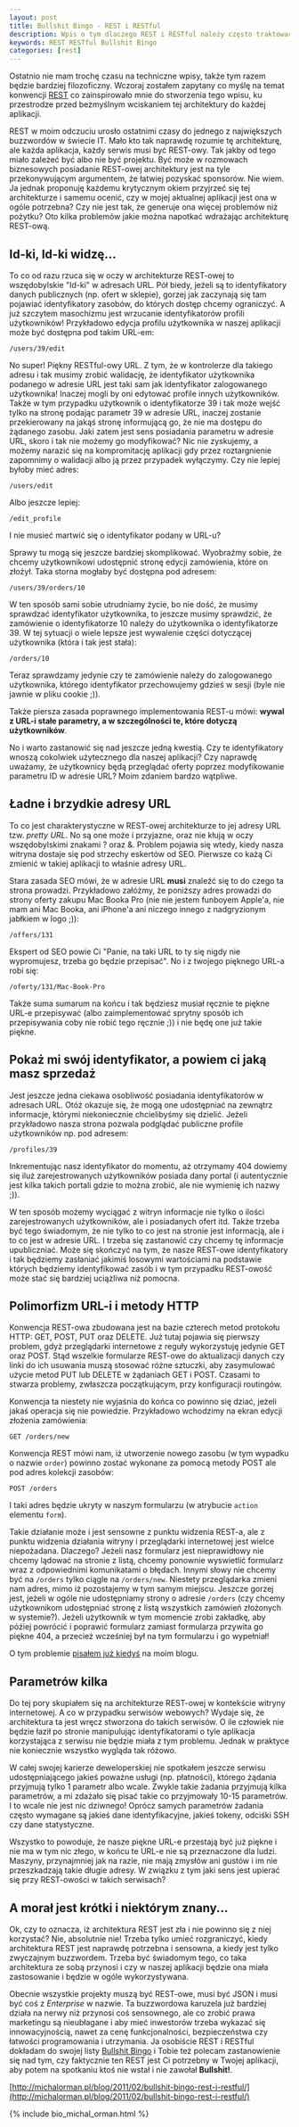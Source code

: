 ```yaml
---
layout: post
title: Bullshit Bingo - REST i RESTful
description: Wpis o tym dlaczego REST i RESTful należy często traktować w kategorii buzzwordu niż czegoś co nasza aplikacja ma wspierać.
keywords: REST RESTful Bullshit Bingo
categories: [rest]
---
```

Ostatnio nie mam trochę czasu na techniczne wpisy, także tym razem będzie bardziej filozoficzny. Wczoraj zostałem zapytany co myślę
na temat konwencji [REST](http://en.wikipedia.org/wiki/Representational_State_Transfer) co zainspirowało mnie do stworzenia tego wpisu,
ku przestrodze przed bezmyślnym wciskaniem tej architektury do każdej aplikacji. 

REST w moim odczuciu urosło ostatnimi czasy do jednego
z największych buzzwordów w świecie IT. Mało kto tak naprawdę rozumie tę architekturę, ale każda aplikacja, każdy serwis musi być
REST-owy. Tak jakby od tego miało zależeć być albo nie być projektu. Być może w rozmowach biznesowych posiadanie REST-owej architektury
jest na tyle przekonywującym argumentem, że łatwiej pozyskać sponsorów. Nie wiem. Ja jednak proponuję każdemu krytycznym okiem
przyjrzeć się tej architekturze i samemu ocenić, czy w mojej aktualnej aplikacji jest ona w ogóle potrzebna? Czy nie jest tak, że
generuje ona więcej problemów niż pożytku? Oto kilka problemów jakie można napotkać wdrażając architekturę REST-ową.

## Id-ki, Id-ki widzę...

To co od razu rzuca się w oczy w architekturze REST-owej to wszędobylskie "Id-ki" w adresach URL. Pół biedy, jeżeli są to identyfikatory
danych publicznych (np. ofert w sklepie), gorzej jak zaczynają się tam pojawiać identyfikatory zasobów, do których dostęp chcemy ograniczyć.
A już szczytem masochizmu jest wrzucanie identyfikatorów profili użytkowników! Przykładowo edycja profilu użytkownika w naszej aplikacji
może być dostępna pod takim URL-em:

	/users/39/edit

No super! Piękny RESTful-owy URL. Z tym, że w kontrolerze dla takiego adresu i tak musimy zrobić walidację, że identyfikator użytkownika
podanego w adresie URL jest taki sam jak identyfikator zalogowanego użytkownika! Inaczej mogli by oni edytować profile innych użytkowników.
Także w tym przypadku użytkownik o identyfikatorze 39 i tak może wejść tylko na stronę podając parametr 39 w adresie URL, inaczej zostanie
przekierowany na jakąś stronę informującą go, że nie ma dostępu do żądanego zasobu. Jaki zatem jest sens posiadania parametru w adresie
URL, skoro i tak nie możemy go modyfikować? Nic nie zyskujemy, a możemy narazić się na kompromitację aplikacji gdy przez roztargnienie
zapomnimy o walidacji albo ją przez przypadek wyłączymy. Czy nie lepiej byłoby mieć adres:

	/users/edit

Albo jeszcze lepiej:

	/edit_profile

I nie musieć martwić się o identyfikator podany w URL-u?

Sprawy tu mogą się jeszcze bardziej skomplikować. Wyobraźmy sobie, że chcemy użytkownikowi udostępnić stronę edycji zamówienia, które
on złożył. Taka storna mogłaby być dostępna pod adresem:

	/users/39/orders/10

W ten sposób sami sobie utrudniamy życie, bo nie dość, że musimy sprawdzać identyfikator użytkownika, to jeszcze musimy sprawdzić, że
zamówienie o identyfikatorze 10 należy do użytkownika o identyfikatorze 39. W tej sytuacji o wiele lepsze jest wywalenie części dotyczącej
użytkownika (która i tak jest stała):

	/orders/10

Teraz sprawdzamy jedynie czy te zamówienie należy do zalogowanego użytkownika, którego identyfikator przechowujemy gdzieś w sesji
(byle nie jawnie w pliku cookie ;)).

Także piersza zasada poprawnego implementowania REST-u mówi: **wywal z URL-i stałe parametry, a w szczególności te, które dotyczą
użytkowników**.

No i warto zastanowić się nad jeszcze jedną kwestią. Czy te identyfikatory wnoszą cokolwiek użytecznego dla naszej aplikacji? Czy naprawdę
uważamy, że użytkownicy będą przeglądać oferty poprzez modyfikowanie parametru ID w adresie URL? Moim zdaniem bardzo wątpliwe.

## Ładne i brzydkie adresy URL

To co jest charakterystyczne w REST-owej architekturze to jej adresy URL tzw. *pretty URL*. No są one może i przyjazne, oraz nie kłują w oczy
wszędobylskimi znakami ? oraz &. Problem pojawia się wtedy, kiedy nasza witryna dostaje się pod strzechy eskertów od SEO. Pierwsze
co każą Ci zmienić w takiej aplikacji to właśnie adresy URL.

Stara zasada SEO mówi, że w adresie URL **musi** znaleźć się to do czego ta strona prowadzi. Przykładowo załóżmy, że poniższy adres
prowadzi do strony oferty zakupu Mac Booka Pro (nie nie jestem funboyem Apple'a, nie mam ani Mac Booka, ani iPhone'a ani niczego innego
z nadgryzionym jabłkiem w logo ;)):

	/offers/131

Ekspert od SEO powie Ci "Panie, na taki URL to ty się nigdy nie wypromujesz, trzeba go będzie przepisać". No i z twojego pięknego URL-a
robi się:

	/oferty/131/Mac-Book-Pro

Także suma sumarum na końcu i tak będziesz musiał ręcznie te piękne URL-e przepisywać (albo zaimplementować sprytny sposób ich przepisywania
coby nie robić tego ręcznie ;)) i nie będę one już takie piękne.

## Pokaż mi swój identyfikator, a powiem ci jaką masz sprzedaż

Jest jeszcze jedna ciekawa osobliwość posiadania identyfikatorów w adresach URL. Otóż okazuje się, że mogą one udostępniać na zewnątrz
informacje, którymi niekoniecznie chcielibyśmy się dzielić. Jeżeli przykładowo nasza strona pozwala podglądać publiczne profile użytkowników
np. pod adresem:

	/profiles/39

Inkrementując nasz identyfikator do momentu, aż otrzymamy 404 dowiemy się iluż zarejestrowanych użytkowników posiada dany portal (i autentycznie
jest kilka takich portali gdzie to można zrobić, ale nie wymienię ich nazwy ;)).

W ten sposób możemy wyciągać z witryn informacje nie tylko o ilości zarejestrowanych użytkowników, ale i posiadanych ofert itd. Także trzeba być
tego świadomym, że nie tylko to co jest na stronie jest informacją, ale i to co jest w adresie URL. I trzeba się zastanowić czy chcemy tę
informacje upubliczniać. Może się skończyć na tym, że nasze REST-owe identyfikatory i tak będziemy zasłaniać jakimiś losowymi wartościami na podstawie
których będziemy identyfikować zasób i w tym przypadku REST-owość może stać się bardziej uciążliwa niż pomocna.

## Polimorfizm URL-i i metody HTTP

Konwencja REST-owa zbudowana jest na bazie czterech metod protokołu HTTP: GET, POST, PUT oraz DELETE. Już tutaj pojawia się pierwszy problem, gdyż
przeglądarki internetowe z reguły wykorzystuję jedynie GET oraz POST. Stąd wszelkie formularze REST-owe do aktualizacji danych czy linki do ich
usuwania muszą stosować różne sztuczki, aby zasymulować użycie metod PUT lub DELETE w żądaniach GET i POST. Czasami to stwarza problemy, zwłaszcza
początkującym, przy konfiguracji routingów.

Konwencja ta niestety nie wyjaśnia do końca co powinno się dziać, jeżeli jakaś operacja się nie powiedzie. Przykładowo wchodzimy na ekran edycji
złożenia zamówienia:

	GET /orders/new

Konwencja REST mówi nam, iż utworzenie nowego zasobu (w tym wypadku o nazwie ``order``) powinno zostać wykonane za pomocą metody POST ale pod
adres kolekcji zasobów:

	POST /orders

I taki adres będzie ukryty w naszym formularzu (w atrybucie ``action`` elementu ``form``).

Takie działanie może i jest sensowne z punktu widzenia REST-a, ale z punktu widzenia działania witryny i przeglądarki internetowej jest wielce
niepożadana. Dlaczego? Jeżeli nasz formularz jest nieprawidłowy nie chcemy lądować na stronie z listą, chcemy ponownie wyswietlić formularz
wraz z odpowiednimi komunikatami o błędach. Innymi słowy nie chcemy być na ``/orders`` tylko ciągle na ``/orders/new``. Niestety przeglądarka
zmieni nam adres, mimo iż pozostajemy w tym samym miejscu. Jeszcze gorzej jest, jeżeli w ogóle nie udostępniamy strony o adresie ``/orders``
(czy chcemy użytkownikom udostępniać stronę z listą wszystkich zamówień złożonych w systemie?). Jeżeli użytkownik w tym momencie zrobi zakładkę, aby
późiej powrócić i poprawić formularz zamiast formularza przywita go piękne 404, a przecież wcześniej był na tym formularzu i go wypełniał!

O tym problemie [pisałem już kiedyś](http://michalorman.pl/blog/2010/03/zmieniajacy-sie-url-po-bledach-walidacji-w-rails/) na moim blogu.

## Parametrów kilka

Do tej pory skupiałem się na architekturze REST-owej w kontekście witryny internetowej. A co w przypadku serwisów webowych? Wydaje się, że
architektura ta jest wręcz stworzona do takich serwisów. O ile człowiek nie będzie łaził po stronie manipulując identyfikatorami o tyle
aplikacja korzystająca z serwisu nie będzie miała z tym problemu. Jednak w praktyce nie koniecznie wszystko wygląda tak różowo.

W całej swojej karierze deweloperskiej nie spotkałem jeszcze serwisu udostępniającego jakieś poważne usługi (np. płatności), którego żądania
przyjmują tylko 1 parametr albo wcale. Zwykle takie żadania przyjmują kilka parametrów, a mi zdażało się pisać takie co przyjmowały 10-15
parametrów. I to wcale nie jest nic dziwnego! Oprócz samych parametrów żadania często wymagane są jakieś dane identyfikacyjne, jakieś tokeny,
odciśki SSH czy dane statystyczne.

Wszystko to powoduje, że nasze piękne URL-e przestają być już piękne i nie ma w tym nic złego, w końcu te URL-e nie są przeznaczone dla
ludzi. Maszyny, przynajmniej jak na razie, nie mają zmysłów ani gustów i im nie przeszkadzają takie długie adresy. W związku z tym jaki sens
jest upierać się przy REST-owości w takich serwisach?

## A morał jest krótki i niektórym znany...

Ok, czy to oznacza, iż architektura REST jest zła i nie powinno się z niej korzystać? Nie, absolutnie nie! Trzeba tylko umieć rozgraniczyć,
kiedy architektura REST jest naprawdę potrzebna i sensowna, a kiedy jest tylko zwyczajnym buzzwordem. Trzeba być świadomym tego, co taka
architektura ze sobą przynosi i czy w naszej aplikacji będzie ona miała zastosowanie i będzie w ogóle wykorzystywana.

Obecnie wszystkie projekty muszą być REST-owe, musi być JSON i musi być coś z *Enterprise* w nazwie. Ta buzzwordowa karuzela już bardziej
działa na nerwy niż przynosi coś sensownego, ale co zrobić prawa marketingu są nieubłagane i aby mieć inwestorów trzeba wykazać się
innowacyjnością, nawet za cenę funkcjonalności, bezpieczeństwa czy łatwości programowania i utrzymania. Ja osobiście REST i RESTful dokładam
do swojej listy [Bullshit Bingo](http://en.wikipedia.org/wiki/Buzzword_bingo) i Tobie też polecam zastanowienie się nad tym, czy faktycznie
ten REST jest Ci potrzebny w Twojej aplikacji, aby potem na spotkaniu ktoś nie wstał i nie zawołał **Bullshit!**.

[http://michalorman.pl/blog/2011/02/bullshit-bingo-rest-i-restful/](http://michalorman.pl/blog/2011/02/bullshit-bingo-rest-i-restful/)

{% include bio_michal_orman.html %}
